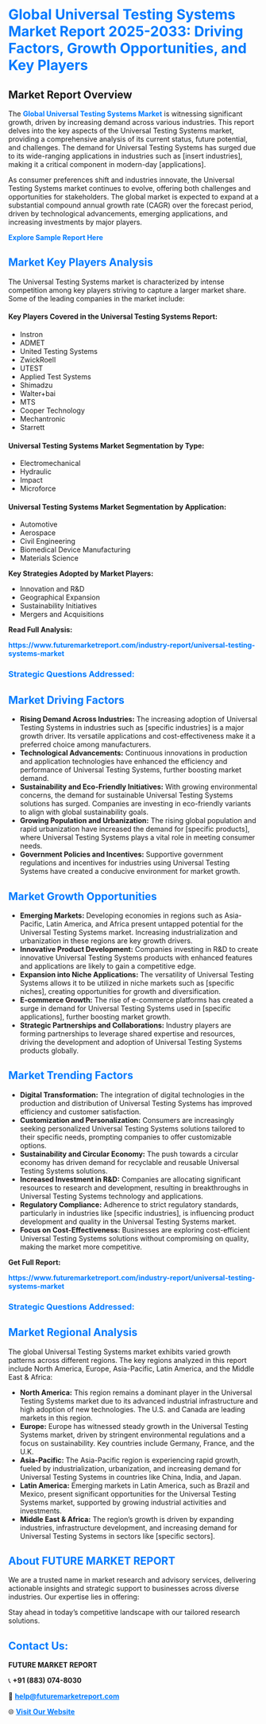 <h1 style="color: #007BFF;">Global Universal Testing Systems Market Report 2025-2033: Driving Factors, Growth Opportunities, and Key Players</h1>

<section id="overview">
<h2>Market Report Overview</h2>
<p>The <a href="https://www.futuremarketreport.com/industry-report/universal-testing-systems-market" style="color: #007BFF; text-decoration: none;"><strong>Global Universal Testing Systems Market</strong></a> is witnessing significant growth, driven by increasing demand across various industries. This report delves into the key aspects of the Universal Testing Systems market, providing a comprehensive analysis of its current status, future potential, and challenges. The demand for Universal Testing Systems has surged due to its wide-ranging applications in industries such as [insert industries], making it a critical component in modern-day [applications].</p>
<p>As consumer preferences shift and industries innovate, the Universal Testing Systems market continues to evolve, offering both challenges and opportunities for stakeholders. The global market is expected to expand at a substantial compound annual growth rate (CAGR) over the forecast period, driven by technological advancements, emerging applications, and increasing investments by major players.</p>
</section>

<section id="overview">
<p><a href="https://www.futuremarketreport.com/request-sample/reportId=92201" style="color: #007BFF; text-decoration: none;"><strong>Explore Sample Report Here</strong></a></p>
</section>

<section id="key-players">
<h2 style="color: #007BFF;">Market Key Players Analysis</h2>
<p>The Universal Testing Systems market is characterized by intense competition among key players striving to capture a larger market share. Some of the leading companies in the market include:</p>
<h4>Key Players Covered in the Universal Testing Systems Report:</h4>
<ul><li>Instron</li><li>ADMET</li><li>United Testing Systems</li><li>ZwickRoell</li><li>UTEST</li><li>Applied Test Systems</li><li>Shimadzu</li><li>Walter+bai</li><li>MTS</li><li>Cooper Technology</li><li>Mechantronic</li><li>Starrett</li></ul>
<h4>Universal Testing Systems Market Segmentation by Type:</h4>
<ul><li>Electromechanical</li><li>Hydraulic</li><li>Impact</li><li>Microforce</li></ul>

<h4>Universal Testing Systems Market Segmentation by Application:</h4>
<ul><li>Automotive</li><li>Aerospace</li><li>Civil Engineering</li><li>Biomedical Device Manufacturing</li><li>Materials Science</li></ul>
<p><strong>Key Strategies Adopted by Market Players:</strong></p>
<ul>
<li>Innovation and R&D</li>
<li>Geographical Expansion</li>
<li>Sustainability Initiatives</li>
<li>Mergers and Acquisitions</li>
</ul>
</section>

<section>
<p><strong>Read Full Analysis: </strong></p><a href="https://www.futuremarketreport.com/industry-report/universal-testing-systems-market" style="color: #007BFF; text-decoration: none;"><strong>https://www.futuremarketreport.com/industry-report/universal-testing-systems-market</strong></a>
<h3 style="color: #007BFF;">Strategic Questions Addressed:</h3>
</section>

<section id="driving-factors">
<h2 style="color: #007BFF;">Market Driving Factors</h2>
<ul>
<li><strong>Rising Demand Across Industries:</strong> The increasing adoption of Universal Testing Systems in industries such as [specific industries] is a major growth driver. Its versatile applications and cost-effectiveness make it a preferred choice among manufacturers.</li>
<li><strong>Technological Advancements:</strong> Continuous innovations in production and application technologies have enhanced the efficiency and performance of Universal Testing Systems, further boosting market demand.</li>
<li><strong>Sustainability and Eco-Friendly Initiatives:</strong> With growing environmental concerns, the demand for sustainable Universal Testing Systems solutions has surged. Companies are investing in eco-friendly variants to align with global sustainability goals.</li>
<li><strong>Growing Population and Urbanization:</strong> The rising global population and rapid urbanization have increased the demand for [specific products], where Universal Testing Systems plays a vital role in meeting consumer needs.</li>
<li><strong>Government Policies and Incentives:</strong> Supportive government regulations and incentives for industries using Universal Testing Systems have created a conducive environment for market growth.</li>
</ul>
</section>

<section id="growth-opportunities">
<h2 style="color: #007BFF;">Market Growth Opportunities</h2>
<ul>
<li><strong>Emerging Markets:</strong> Developing economies in regions such as Asia-Pacific, Latin America, and Africa present untapped potential for the Universal Testing Systems market. Increasing industrialization and urbanization in these regions are key growth drivers.</li>
<li><strong>Innovative Product Development:</strong> Companies investing in R&D to create innovative Universal Testing Systems products with enhanced features and applications are likely to gain a competitive edge.</li>
<li><strong>Expansion into Niche Applications:</strong> The versatility of Universal Testing Systems allows it to be utilized in niche markets such as [specific niches], creating opportunities for growth and diversification.</li>
<li><strong>E-commerce Growth:</strong> The rise of e-commerce platforms has created a surge in demand for Universal Testing Systems used in [specific applications], further boosting market growth.</li>
<li><strong>Strategic Partnerships and Collaborations:</strong> Industry players are forming partnerships to leverage shared expertise and resources, driving the development and adoption of Universal Testing Systems products globally.</li>
</ul>
</section>

<section id="trending-factors">
<h2 style="color: #007BFF;">Market Trending Factors</h2>
<ul>
<li><strong>Digital Transformation:</strong> The integration of digital technologies in the production and distribution of Universal Testing Systems has improved efficiency and customer satisfaction.</li>
<li><strong>Customization and Personalization:</strong> Consumers are increasingly seeking personalized Universal Testing Systems solutions tailored to their specific needs, prompting companies to offer customizable options.</li>
<li><strong>Sustainability and Circular Economy:</strong> The push towards a circular economy has driven demand for recyclable and reusable Universal Testing Systems solutions.</li>
<li><strong>Increased Investment in R&D:</strong> Companies are allocating significant resources to research and development, resulting in breakthroughs in Universal Testing Systems technology and applications.</li>
<li><strong>Regulatory Compliance:</strong> Adherence to strict regulatory standards, particularly in industries like [specific industries], is influencing product development and quality in the Universal Testing Systems market.</li>
<li><strong>Focus on Cost-Effectiveness:</strong> Businesses are exploring cost-efficient Universal Testing Systems solutions without compromising on quality, making the market more competitive.</li>
</ul>
</section>

<section>
<p><strong>Get Full Report: </strong></p><a href="https://www.futuremarketreport.com/industry-report/universal-testing-systems-market" style="color: #007BFF; text-decoration: none;"><strong>https://www.futuremarketreport.com/industry-report/universal-testing-systems-market</strong></a>
<h3 style="color: #007BFF;">Strategic Questions Addressed:</h3>
</section>


<section id="regional-analysis">
<h2 style="color: #007BFF;">Market Regional Analysis</h2>
<p>The global Universal Testing Systems market exhibits varied growth patterns across different regions. The key regions analyzed in this report include North America, Europe, Asia-Pacific, Latin America, and the Middle East & Africa:</p>
<ul>
<li><strong>North America:</strong> This region remains a dominant player in the Universal Testing Systems market due to its advanced industrial infrastructure and high adoption of new technologies. The U.S. and Canada are leading markets in this region.</li>
<li><strong>Europe:</strong> Europe has witnessed steady growth in the Universal Testing Systems market, driven by stringent environmental regulations and a focus on sustainability. Key countries include Germany, France, and the U.K.</li>
<li><strong>Asia-Pacific:</strong> The Asia-Pacific region is experiencing rapid growth, fueled by industrialization, urbanization, and increasing demand for Universal Testing Systems in countries like China, India, and Japan.</li>
<li><strong>Latin America:</strong> Emerging markets in Latin America, such as Brazil and Mexico, present significant opportunities for the Universal Testing Systems market, supported by growing industrial activities and investments.</li>
<li><strong>Middle East & Africa:</strong> The region’s growth is driven by expanding industries, infrastructure development, and increasing demand for Universal Testing Systems in sectors like [specific sectors].</li>
</ul>
</section>

<footer>
<h2 style="color: #007BFF;">About FUTURE MARKET REPORT</h2>
<p>We are a trusted name in market research and advisory services, delivering actionable insights and strategic support to businesses across diverse industries. Our expertise lies in offering:</p>

<p>Stay ahead in today’s competitive landscape with our tailored research solutions.</p>

<h2 style="color: #007BFF;">Contact Us:</h2>
<p><strong>FUTURE MARKET REPORT</strong></p>
<p>📞 <strong>+91 (883) 074-8030</strong></p>
<p>📧 <strong><a href="mailto:help@futuremarketreport.com" style="color: #007BFF;">help@futuremarketreport.com</a></strong></p>
<p>🌐 <strong><a href="https://www.futuremarketreport.com/" style="color: #007BFF;">Visit Our Website</a></strong></p>
</footer>